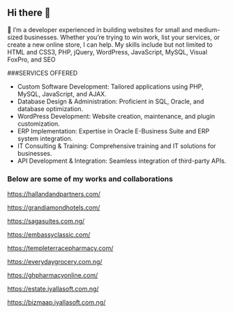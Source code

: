 ## Hi there 👋
 👯 I’m a developer experienced in building websites for small and medium-sized businesses. Whether you’re trying to win work, list your services, or create a new online store, I can help.
My skills include but not limited to HTML and CSS3, PHP, jQuery, WordPress, JavaScript, MySQL, Visual FoxPro, and SEO

###SERVICES OFFERED
* Custom Software Development: Tailored applications using PHP, MySQL, JavaScript, and AJAX.
* Database Design & Administration: Proficient in SQL, Oracle, and database optimization.
* WordPress Development: Website creation, maintenance, and plugin customization.
* ERP Implementation: Expertise in Oracle E-Business Suite and ERP system integration.
* IT Consulting & Training: Comprehensive training and IT solutions for businesses.
* API Development & Integration: Seamless integration of third-party APIs.
 ### Below are some of my works and collaborations
 
https://hallandandpartners.com/

https://grandiamondhotels.com/

https://sagasuites.com.ng/

https://embassyclassic.com/

https://templeterracepharmacy.com/

https://everydaygrocery.com.ng/

https://ghpharmacyonline.com/

https://estate.iyallasoft.com.ng/

https://bizmaap.iyallasoft.com.ng/
<!--
**Duke3d-byte/Duke3d-byte** is a ✨ _special_ ✨ repository because its `README.md` (this file) appears on your GitHub profile.

Here are some ideas to get you started:

- 🔭 I’m currently working on ...
- 🌱 I’m currently learning ...
- 👯 I’m looking to collaborate on ...
- 🤔 I’m looking for help with ...
- 💬 Ask me about ...
- 📫 How to reach me: ...
- 😄 Pronouns: ...
- ⚡ Fun fact: ...
-->
